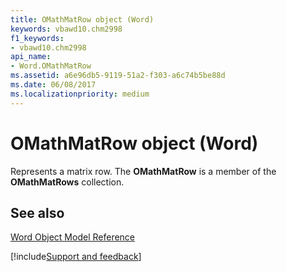 ```yaml
---
title: OMathMatRow object (Word)
keywords: vbawd10.chm2998
f1_keywords:
- vbawd10.chm2998
api_name:
- Word.OMathMatRow
ms.assetid: a6e96db5-9119-51a2-f303-a6c74b5be88d
ms.date: 06/08/2017
ms.localizationpriority: medium
---
```



# OMathMatRow object (Word)

Represents a matrix row. The **OMathMatRow** is a member of the **OMathMatRows** collection.


## See also



[Word Object Model Reference](overview/Word/object-model.md)

[!include[Support and feedback](~/includes/feedback-boilerplate.md)]